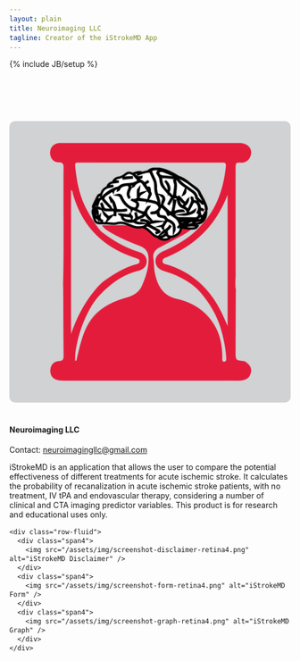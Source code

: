 ```yaml
---
layout: plain
title: Neuroimaging LLC
tagline: Creator of the iStrokeMD App
---
```

{% include JB/setup %}


<style type="text/css">
.logo-img {
    -webkit-border-radius: 10px;
     -moz-border-radius: 10px;
          border-radius: 10px;
        }
</style>


<div class="row" style="height: 80px;">
</div>

<div class="row-fluid">
  <div class="span4">
    <img class="logo-img" src="/assets/img/logo.png" alt="iStrokeMD Logo" />
    <br/>
    <br/>
    <h4>Neuroimaging LLC</h4>
    <p>
      Contact: <a href="mailto:neuroimagingllc@gmail.com">neuroimagingllc@gmail.com</a>
    </p>

  </div>
  <div class="span8">
    <div class="row-fluid">
      <div class="span12">
        <p>iStrokeMD is an application that allows the user to compare the potential effectiveness of different treatments for acute ischemic stroke. It calculates the probability of recanalization in acute ischemic stroke patients, with no treatment, IV tPA and endovascular therapy, considering a number of clinical and CTA imaging predictor variables. This product is for research and educational uses only.</p>
      </div>
    </div>

    <div class="row-fluid">
      <div class="span4">
        <img src="/assets/img/screenshot-disclaimer-retina4.png" alt="iStrokeMD Disclaimer" />
      </div>
      <div class="span4">
        <img src="/assets/img/screenshot-form-retina4.png" alt="iStrokeMD Form" />
      </div>
      <div class="span4">
        <img src="/assets/img/screenshot-graph-retina4.png" alt="iStrokeMD Graph" />
      </div>
    </div>
    
  </div>
</div>
